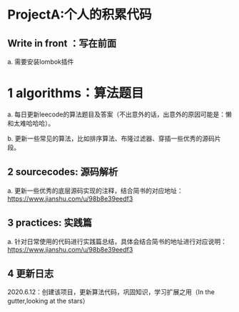 # ProjectA:个人的积累代码
## Write in front ：写在前面
a. 需要安装lombok插件

# 1 algorithms：算法题目
a. 每日更新leecode的算法题目及答案（不出意外的话，出意外的原因可能是：懒和太难哈哈哈）。

b. 更新一些常见的算法，比如排序算法、布隆过滤器、穿插一些优秀的源码片段。

## 2 sourcecodes: 源码解析
a. 更新一些优秀的底层源码实现的注释，结合简书的对应地址：https://www.jianshu.com/u/98b8e39eedf3

## 3 practices: 实践篇
a. 针对日常使用的代码进行实践篇总结，具体会结合简书的地址进行对应说明：https://www.jianshu.com/u/98b8e39eedf3


## 4 更新日志

2020.6.12：创建该项目，更新算法代码，巩固知识，学习扩展之用（In the gutter,looking at the stars）